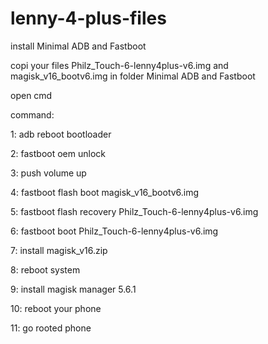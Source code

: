# lenny-4-plus-files

install Minimal ADB and Fastboot

copi your files Philz_Touch-6-lenny4plus-v6.img and magisk_v16_bootv6.img in folder Minimal ADB and Fastboot

open cmd

command:

1: adb reboot bootloader

2: fastboot oem unlock

3: push volume up

4: fastboot flash boot magisk_v16_bootv6.img

5: fastboot flash recovery Philz_Touch-6-lenny4plus-v6.img

6: fastboot boot Philz_Touch-6-lenny4plus-v6.img

7: install magisk_v16.zip

8: reboot system

9: install magisk manager 5.6.1

10: reboot your phone

11: go rooted phone
